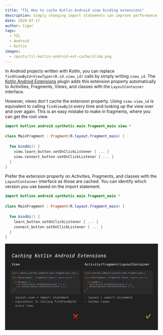 ```yaml
---
title: "TIL How to cache Kotlin Android view binding extensions"
description: Simply changing import statements can improve performance.
date: 2020-07-17
author: tiger
tags:
  - TIL
  - Android
  - Kotlin
images:
  - /posts/til-kotlin-android-ext-cache/slide.png
---
```


In Android projects written with Kotlin, you can replace `findViewById<ViewType>(R.id.view_id)` calls by simply writing `view_id`. The [Kotlin Android Extensions](https://plugins.gradle.org/plugin/org.jetbrains.kotlin.android.extensions) plugin adds this extension property automatically to Activities, Fragments, Views, and classes with the `LayoutContainer` interface.

However, views don't cache the extension property. Using `view.view_id` is equivalent to calling `findViewById` every time and looking up the view over and over again. This is an easy mistake to make in fragments, where you can get the root view.

```kotlin
import kotlinx.android.synthetic.main.fragment_main.view.*

class MainFragment : Fragment(R.layout.fragment_main) {

  fun bindUi() {
    view.learn_button.setOnClickListener { ... }
    view.connect_button.setOnClickListener { ... }
  }
}
```

Prefer the extension property on Activities, Fragments, and classes with the `LayoutContainer` interface as those are cached. You can identify which version you use based on the import statement.

```kotlin
import kotlinx.android.synthetic.main.fragment_main.*

class MainFragment : Fragment(R.layout.fragment_main) {

  fun bindUi() {
    learn_button.setOnClickListener { ... }
    connect_button.setOnClickListener { ... }
  }
}
```

![](slide.png)
